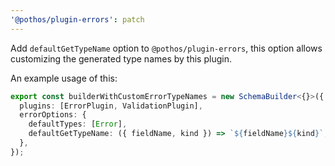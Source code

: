 ```yaml
---
'@pothos/plugin-errors': patch
---
```


Add `defaultGetTypeName` option to `@pothos/plugin-errors`, this option allows customizing the
generated type names by this plugin.

An example usage of this:

```typescript
export const builderWithCustomErrorTypeNames = new SchemaBuilder<{}>({
  plugins: [ErrorPlugin, ValidationPlugin],
  errorOptions: {
    defaultTypes: [Error],
    defaultGetTypeName: ({ fieldName, kind }) => `${fieldName}${kind}`,
  },
});
```
